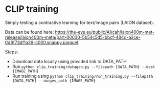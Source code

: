 # CLIP training

Simply testing a contrastive learning for text/image pairs (LAION dataset).

Data can be found here: https://the-eye.eu/public/AI/cah/laion400m-met-release/laion400m-meta/part-00000-5b54c5d5-bbcf-484d-a2ce-0d6f73df1a36-c000.snappy.parquet

Steps:
- Download data locally using provided link to DATA_PATH
- Run `python clip_training/datagen.py --filepath {DATA_PATH} --dest {IMAGE_PATH}`
- Run training using `python clip_training/run_training.py --filepath {DATA_PATH} --images_path {IMAGE_PATH}`